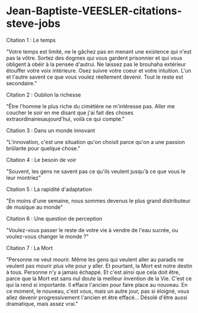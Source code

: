 # Jean-Baptiste-VEESLER-citations-steve-jobs

Citation 1 : Le temps

"Votre temps est limité, ne le gâchez pas en menant une existence qui n'est pas la vôtre. Sortez des dogmes qui vous gardent prisonnier et qui vous obligent à obéir à la pensée d'autrui. Ne laissez pas le brouhaha extérieur étouffer votre voix intérieure. Osez suivre votre coeur et votre intuition. L'un et l'autre savent ce que vous voulez réellement devenir. Tout le reste est secondaire."

Citation 2 : Oublion la richesse

"Être l'homme le plus riche du cimétière ne m'intéresse pas. Aller me coucher le soir en me disant que j'ai fait des choses extraordinairesaujourd'hui, voilà ce qui compte."

Citation 3 : Dans un monde innovant

"L'innovation, c'est une situation qu'on choisit parce qu'on a une passion brûlante pour quelque chose."

Citation 4 : Le besoin de voir

"Souvent, les gens ne savent pas ce qu'ils veulent jusqu'à ce que vous le leur montriez"

Citation 5 : La rapidité d'adaptation

"En moins d'une semaine, nous sommes devenus le plus grand distributeur de musique au monde"

Citation 6 : Une question de perception

"Voulez-vous passer le reste de votre vie à vendre de l'eau sucrée, ou voulez-vous changer le monde ?"

Citation 7 : La Mort

"Personne ne veut mourir. Même les gens qui veulent aller au paradis ne veulent pas mourir plus vite pour y aller. Et pourtant, la Mort est notre destin à tous. Personne n'y a jamais échappé. Et c'est ainsi que cela doit être, parce que la Mort est sans nul doute la meilleur invention de la Vie. C'est ce qui la rend si importante. Il efface l'ancien pour faire place au nouveau. En ce moment, le nouveau, c'est vous, mais un autre jour, pas si éloigné, vous allez devenir progressivement l'ancien et être effacé... Désolé d'être aussi dramatique, mais assez vrai." 

